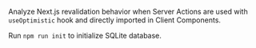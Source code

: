 Analyze Next.js revalidation behavior when Server Actions are used with `useOptimistic` hook and directly imported in Client Components.

Run `npm run init` to initialize SQLite database.